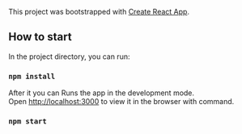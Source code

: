 This project was bootstrapped with [Create React App](https://github.com/facebook/create-react-app).

## How to start

In the project directory, you can run:

### `npm install`

After it you can Runs the app in the development mode.<br />
Open [http://localhost:3000](http://localhost:3000) to view it in the browser with command.

### `npm start`
